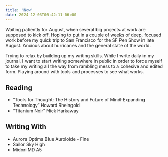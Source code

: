 ```yaml
---
title: 'Now'
date: 2024-12-03T06:42:11-06:00
---
```


Waiting patiently for August, when several big projects at work are supposed to kick off. Hoping to put in a couple of weeks of deep, focused work before my quick trip to San Francisco for the SF Pen Show in late August. Anxious about hurricanes and the general state of the world. 

Trying to relax by building up my writing skills. While I write daily in my journal, I want to start writing somewhere in public in order to force myself to take my writing all the way from rambling mess to a cohesive and edited form. Playing around with tools and processes to see what works. 

## Reading

- “Tools for Thought: The History and Future of Mind-Expanding Technology” Howard Rheingold
- “Titanium Noir” Nick Harkaway

## Writing With

- Aurora Optima Blue Auroloide - Fine
- Sailor Sky High
- Midori MD A5
